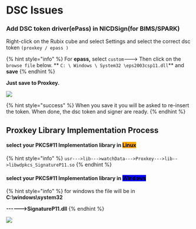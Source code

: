# DSC Issues

### Add DSC token driver(ePass) in NICDSign(for BIMS/SPARK)

Right-click on the Rubix cube and select Settings and select the correct dsc token `(proxkey / epass )`

{% hint style="info" %}
For **epass,** select `custom`---> Then click on the `browse file` below. ** `C: \ Windows \ System32 \eps2003csp11.dll`** and **save**
{% endhint %}

&#x20; **Just save to Proxkey.**

![](../.gitbook/assets/IMG\_20220112\_142202\_mfnr.jpg)

{% hint style="success" %}
When you save it you will be asked to re-insert the token. When done, the dsc token and signer are ready.
{% endhint %}

## Proxkey Library Implementation Process

#### select your PKCS#11 Implementation library in <mark style="background-color:orange;"></mark> <mark style="background-color:orange;"></mark><mark style="background-color:orange;">**Linux**</mark>

{% hint style="info" %}
`usr--->lib--->watchData--->Proxkey--->lib-->libwdpkcs_SignatureP11.so`
{% endhint %}

#### select your PKCS#11 Implementation library in <mark style="background-color:blue;">Windows</mark>

{% hint style="info" %}
for windows the file will be in  **C:\windows\system32**

**------>SignatureP11.dll**
{% endhint %}

![](../.gitbook/assets/IMG\_20220112\_142152\_mfnr.jpg)
